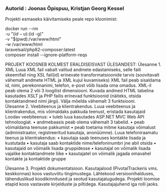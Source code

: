 ### Autorid : Joonas Õpispuu, Kristjan Georg Kessel

Projekti esmaseks käivitamiseks peale repo kloonimist:

docker run --rm \
    -u "$(id -u):$(id -g)" \
    -v "$(pwd):/var/www/html" \
    -w /var/www/html \
    laravelsail/php82-composer:latest \
    composer install --ignore-platform-reqs


PROJEKT KOOSNEB KOLMEST ERALDISEISVAST ÜLESANDEST: 
Ülesanne 1. XML
Luua XML fail vabalt valitud andmete edastamiseks, selle faili skeemifail ning XSL fail(id) erinevate transformatsioonide tarvis (soovitavalt vähemalt andmete HTML ja XML kujul kuvamiseks)
XML fail peab sisaldama id, nimi, perekonnanimi, telefon, e-post võib lisada oma omadus. 
XML-il peab olema 2 või 3 loogilist dimensiooni.
<dim1>
  <dim2>
    <dim3>
    </dim3>
  </dim2>
</dim1>
Kuvada andmed HTML tabelina kasutades XSLT ja PHP failis erinevad funktsioonid (näiteks, otsida kontaktandmed nimi järgi). 
Välja mõelda vähemalt 3 funktsiooni.
 
Ülesanne 2. Veebiteenus ja klientrakendus.
Luua veebiteenus ja klientrakendus, mis võimaldaks pakkuda teenust, eristada kasutajaid
Loodav veebiteenus: 
•	tuleb luua kasutades ASP.NET MVC Web API tehnoloogiat.
•	andmebaasis peab olema vähemalt 3 tabelid.
•	peab võimaldama teenuse pakkumist
•	peab toetama mitme kasutaja võimalust (administraator, registreeritud kasutaja, anonüümne).
Luua telefoniraamatu teenus ja klientrakendus: 
•	kasutaja saab teenuses kontakte lisada ja kustutada
•	kasutaja saab kontaktide nime/telefoninumbri jne abil otsida
•	kasutajaid on võimalik lisada gruppidesse
•	kasutajal on võimalik lisada vajalike kontaktandmete liike
•	kasutajatel on võimalik jagada omavahel kontakte ja kontaktide gruppe

Ülesanne 3. Projekti dokumentatsioon.
Kasutajalood (PivotalTrackeris vms. keskkonnas) koos vastuvõtu tingimustega.
Lähtekood versioonihalduses, tähenduslikud koodikinnitused ja seotud kasutajalugudega.
Projekti loomise etapid koos vastavate kirjelduste ja piltidega.
Kasutajajuhend iga rolli jaoks.
 
